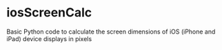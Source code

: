 # iosScreenCalc
Basic Python code to calculate the screen dimensions of iOS (iPhone and iPad) device displays in pixels
